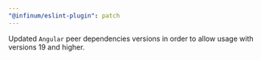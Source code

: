 ```yaml
---
"@infinum/eslint-plugin": patch
---
```


Updated `Angular` peer dependencies versions in order to allow usage with versions 19 and higher.
